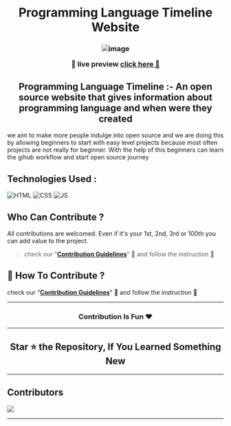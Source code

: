 <h1 align="center"> Programming Language Timeline Website </h1>

<h3 align="center">

![image](https://user-images.githubusercontent.com/115569958/198834492-d5bd98cd-d817-494a-a44d-980849d744fa.png)

**🧿 live preview** [click here 👀](https://osbc2022.github.io/programming-language-timeline-website/)

</h3>

<h2 align=center> Programming Language Timeline :- An open source website that gives information about programming language and when were they created</h2>

we aim to make more people indulge into open source and we are doing this by allowing beginners to start with easy level projects because most often projects are not really for beginner. With the help of this beginners can learn the gihub workflow and start open source journey

## Technologies Used :

![HTML](https://img.shields.io/badge/html5%20-%23E34F26.svg?&style=for-the-badge&logo=html5&logoColor=white)
![CSS](https://img.shields.io/badge/css3%20-%231572B6.svg?&style=for-the-badge&logo=css3&logoColor=white)
![JS](https://img.shields.io/badge/javascript%20-%23323330.svg?&style=for-the-badge&logo=javascript&logoColor=%23F7DF1E)

## Who Can Contribute ?

All contributions are welcomed. Even if it's your 1st, 2nd, 3rd or 100th you can add value to the project.

> check our "<b>[Contribution Guidelines](./CONTRIBUTING.md)</b>" 👀 and follow the instruction 📜

## 📌 How To Contribute ?

check our "<b>[Contribution Guidelines](./CONTRIBUTING.md)</b>" 👀 and follow the instruction 📜

---

<h3 align=center> Contribution Is Fun ❤️ </h3>

---

<h2 align=center> Star ⭐ the Repository, If You Learned Something New </h2>

---

## Contributors

<a  href="https://github.com/osbc2022/programming-language-timeline-website/graphs/contributors">
  <img src="https://contrib.rocks/image?repo=osbc2022/programming-language-timeline-website" />
</a>

---
